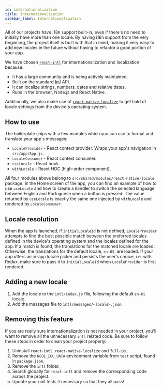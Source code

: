 ```yaml
---
id: internationalization
title: Internationalization
sidebar_label: Internationalization
---
```


All of our projects have i18n support built-in, even if there's no need to initially have more than one locale. By having i18n support from the very beginning, the project itself is built with that in mind, making it very easy to add new locales in the future without having to refactor a good portion of your app.

We have chosen [`react-intl`](https://github.com/formatjs/react-intl/) for internationalization and localization because:

- It has a large community and is being actively maintained.
- Built on the standard [Intl](https://developer.mozilla.org/en-US/docs/Web/JavaScript/Reference/Global_Objects/Intl) API.
- It can localize strings, numbers, dates and relative dates.
- Runs in the browser, Node.js and React Native.

Additionally, we also make use of [`react-native-localize`](https://github.com/react-native-community/react-native-localize) to get hold of locale settings from the device's operating system.

## How to use

The boilerplate ships with a few modules which you can use to format and translate your app's messages:
- `LocaleProvider` - React context provider. Wraps your app's navigation in `src/app/App.js`.
- `LocaleConsumer` - React context consumer.
- `useLocale` - React hook.
- `withLocale` - React HOC (high-order component).

All four modules above belong to `src/shared/modules/react-native-locale` package. In the Home screen of the app, you can find an example of how to use `useLocale` and how to create a handler to switch the selected language between English and Portuguese when a button is pressed. The value returned by `useLocale` is exactly the same one injected by `withLocale` and rendered by `LocaleConsumer`.

## Locale resolution

When the app is launched, if `initialLocaleId` is not defined, `LocaleProvider` attempts to find the best possible match between the preferred locales defined in the device's operating system and the locales defined for the app. If a match is found, the translations for the matched locale are loaded. Otherwise, the translations for the default locale, `en-US`, are loaded. If your app offers an in-app locale picker and persists the user's choice, i.e. with Redux, make sure to pass it to `initialLocaleId` when `LocaleProvider` is first rendered.

## Adding a new locale

1. Add the locale to the `intl/index.js` file, following the default `en-US` locale.
2. Add the messages file to `intl/messages/<locale>.json`.

## Removing this feature

If you are really sure internationalization is not needed in your project, you'll want to remove all the unnecessary `intl` related code. Be sure to follow these steps in order to clean your project properly:

1. Uninstall `react-intl`, `react-native-localize` and `full-icu`.
2. Remove the `NODE_ICU_DATA` environment variable from `test` script, found in `package.json`.
3. Remove the `intl` folder.
4. Search globally for `react-intl` and remove the corresponding code across the project.
5. Update your unit tests if necessary so that they all pass!
